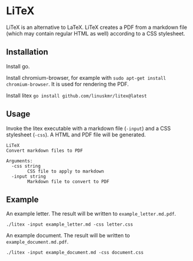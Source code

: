 # LiTeX

LiTeX is an alternative to LaTeX. LiTeX creates a PDF from a markdown file (which may contain regular HTML as well) according to a CSS stylesheet.

## Installation

Install go.

Install chromium-browser, for example with `sudo apt-get install chromium-browser`. It is used for rendering the PDF.

Install litex `go install github.com/linuskmr/litex@latest`

## Usage

Invoke the litex executable with a markdown file (`-input`) and a CSS stylesheet (`-css`). A HTML and PDF file will be generated.

```
LiTeX
Convert markdown files to PDF

Arguments:
  -css string
    	CSS file to apply to markdown
  -input string
    	Markdown file to convert to PDF
```

## Example

An example letter. The result will be written to `example_letter.md.pdf`.

```
./litex -input example_letter.md -css letter.css
```

An example document. The result will be written to `example_document.md.pdf`.

```
./litex -input example_document.md -css document.css
```